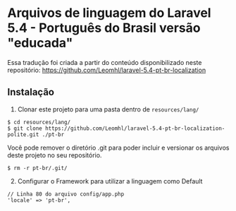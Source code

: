 # Arquivos de linguagem do Laravel 5.4 - Português do Brasil versão "educada"

Essa tradução foi criada a partir do conteúdo disponibilizado neste repositório:
https://github.com/Leomhl/laravel-5.4-pt-br-localization

## Instalação

1. Clonar este projeto para uma pasta dentro de `resources/lang/`
  ```
  $ cd resources/lang/
  $ git clone https://github.com/Leomhl/laravel-5.4-pt-br-localization-polite.git ./pt-br
  ```
  
  Você pode remover o diretório .git para poder incluir e versionar os arquivos deste projeto no seu repositório.

  ```
  $ rm -r pt-br/.git/
  ```
  
2. Configurar o Framework para utilizar a linguagem como Default
  ```
  // Linha 80 do arquivo config/app.php
  'locale' => 'pt-br',
  ```
